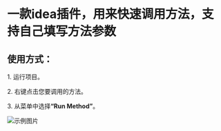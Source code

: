 <h1>一款idea插件，用来快速调用方法，支持自己填写方法参数</h1>
<h2>使用方式：</h2>
<p>1. 运行项目。</p>
<p>2. 右键点击您要调用的方法。</p>
<p>3. 从菜单中选择<strong>“Run Method”</strong>。</p>
<img src="https://github.com/wangzhengsi/quick-run-plugin/assets/82985343/b788ea51-e0c9-4183-be31-9a80bc41b612" alt="示例图片">
